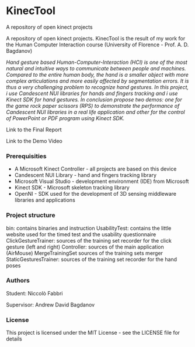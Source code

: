 # KinecTool
A repository of open kinect projects


A repository of open kinect projects. KinecTool is the result of my work for the Human Computer Interaction course (University of Florence - Prof. A. D. Bagdanov)


*Hand gesture based Human-Computer-Interaction (HCI) is one of the most natural and intuitive ways to communicate between people and machines. Compared to the entire human body, the hand is a smaller object with more complex articulations and more easily affected by segmentation errors. It is thus a very challenging problem to recognize hand gestures. In this project, i use Candescent NUI libraries for hands and fingers tracking and i use Kinect SDK for hand gestures. In conclusion propose two demos: one for the game rock paper scissors (RPS) to demonstrate the performance of Candescent NUI libraries in a real life application and other for the control of PowerPoint or PDF program using Kinect SDK.*

Link to the Final Report

Link to the Demo Video

### Prerequisities

- A Microsoft Kinect Controller - all projects are based on this device
- Candescent NUI Library - hand and fingers tracking library
- Microsoft Visual Studio - development environment (IDE) from Microsoft
- Kinect SDK - Microsoft skeleton tracking library
- OpenNI - SDK used for the development of 3D sensing middleware libraries and applications 

### Project structure

bin: contains binaries and instruction
UsabilityTest: contains the little website used for the timed test and the usability questionnaire
ClickGestureTrainer: sources of the training set recorder for the click gesture (left and right)
Controller: sources of the main application (AirMouse)
MergeTrainingSet sources of the training sets merger
StaticGesturesTrainer: sources of the training set recorder for the hand poses

### Authors

Student: Niccolò Fabbri

Supervisor: Andrew David Bagdanov

### License

This project is licensed under the MIT License - see the LICENSE file for details
